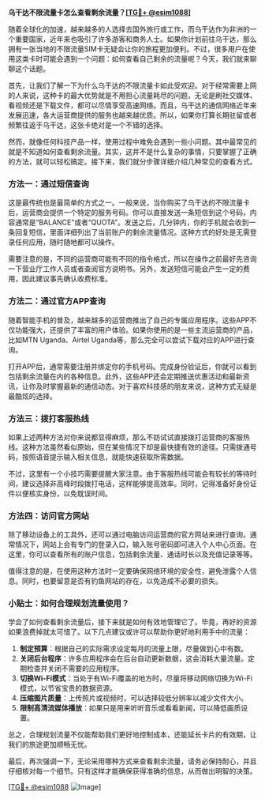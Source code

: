 **乌干达不限流量卡怎么查看剩余流量？[[TG💪+ @esim1088](https://t.me/s/esim1088)]**

随着全球化的加速，越来越多的人选择去国外旅行或工作，而乌干达作为非洲的一个重要国家，近年来也吸引了许多游客和商务人士。如果你计划前往乌干达，那么拥有一张当地的不限流量SIM卡无疑会让你的旅程更加便利。不过，很多用户在使用这类卡时可能会遇到一个问题：如何查看自己剩余的流量呢？今天，我们就来聊聊这个话题。

首先，让我们了解一下为什么乌干达的不限流量卡如此受欢迎。对于经常需要上网的人来说，这种卡的最大优势就是不用担心流量耗尽的问题，无论是刷社交媒体、看视频还是下载文件，都可以尽情享受高速网络。而且，乌干达的通信网络近年来发展迅速，各大运营商提供的服务也越来越优质。所以，如果你打算长期驻留或者频繁往返于乌干达，这张卡绝对是一个不错的选择。

然而，就像任何科技产品一样，使用过程中难免会遇到一些小问题。其中最常见的就是不知道如何查看剩余流量。其实，这并不是什么复杂的事情，只要掌握了正确的方法，就可以轻松搞定。接下来，我们就分步骤详细介绍几种常见的查看方式。

### 方法一：通过短信查询

这是最传统也是最简单的方式之一。一般来说，当你购买了乌干达的不限流量卡后，运营商会提供一个特定的服务号码。你可以直接发送一条短信到这个号码，内容通常是“BALANCE”或者“QUOTA”。发送之后，几分钟内，你的手机就会收到一条回复短信，里面详细列出了当前账户的剩余流量情况。这种方式的好处是无需登录任何应用，随时随地都可以操作。

需要注意的是，不同的运营商可能有不同的指令格式，所以在操作之前最好先咨询一下营业厅工作人员或者查阅官方说明书。另外，发送短信可能会产生一定的费用，因此建议事先确认收费标准。

### 方法二：通过官方APP查询

随着智能手机的普及，越来越多的运营商推出了自己的专属应用程序。这些APP不仅功能强大，还提供了丰富的用户体验。如果你使用的是一些主流运营商的产品，比如MTN Uganda、Airtel Uganda等，那么完全可以尝试下载对应的APP进行查询。

打开APP后，通常需要注册并绑定你的手机号码。完成身份验证后，你就可以看到包括剩余流量在内的各种信息。此外，这些APP还会定期推送优惠活动和最新资讯，让你及时掌握最新的通信动态。对于喜欢科技感的朋友来说，这种方式无疑是最酷炫的选择。

### 方法三：拨打客服热线

如果上述两种方法对你来说都显得麻烦，那么不妨试试直接拨打运营商的客服热线。这种方法虽然看似原始，但在某些情况下却是最快捷有效的途径。只需拨通号码，按照语音提示输入相关信息，就能快速获取所需数据。

不过，这里有一个小技巧需要提醒大家注意。由于客服热线可能会有较长的等待时间，建议选择非高峰时段拨打电话，这样能够提高效率。同时，记得准备好身份证件以便核实身份，以免耽误时间。

### 方法四：访问官方网站

除了移动设备上的工具外，还可以通过电脑访问运营商的官方网站来进行查询。通常情况下，网站上会有专门的登录入口，输入账号密码即可进入个人中心页面。在这里，你可以查看所有的账户信息，包括剩余流量、通话时长以及充值记录等等。

值得注意的是，在使用这种方法时一定要确保网络环境的安全性，避免泄露个人信息。同时，也要留意是否有钓鱼网站的存在，以免造成不必要的损失。

### 小贴士：如何合理规划流量使用？

学会了如何查看剩余流量后，接下来就是如何有效地管理它了。毕竟，再好的资源如果浪费掉就太可惜了。以下几点建议或许可以帮助你更好地利用手中的流量：

1. **制定预算**：根据自己的实际需求设定每月的流量上限，尽量做到心中有数。
2. **关闭后台程序**：许多应用程序会在后台自动更新数据，这会消耗大量流量。定期检查并关闭不需要的应用程序。
3. **切换Wi-Fi模式**：当处于有Wi-Fi覆盖的地方时，尽量将移动网络切换为Wi-Fi模式，以节省宝贵的数据资源。
4. **压缩图片质量**：上传照片或视频时，可以选择较低分辨率以减少文件大小。
5. **限制高清流媒体播放**：如果只是用来听听音乐或看看新闻，可以降低画质设置。

总之，合理规划流量不仅能帮助我们更好地控制成本，还能延长卡片的有效期，让我们的旅途更加顺畅无忧。

最后，再次强调一下，无论采用哪种方式来查看剩余流量，请务必保持耐心，并且仔细核对每一个细节。只有这样才能确保获得准确的信息，从而做出明智的决策。

[[TG💪+ @esim1088](https://t.me/s/esim1088) ![Image](https://i.postimg.cc/4NQfJmqS/Snipaste-2025-05-13-00-14-12.png)]